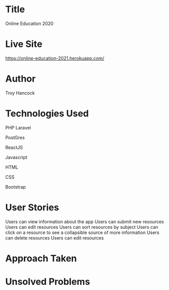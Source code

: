 # Title
Online Education 2020

# Live Site
https://online-education-2021.herokuapp.com/

# Author
Troy Hancock

# Technologies Used
PHP Laravel

PostGres

ReactJS

Javascript

HTML

CSS

Bootstrap

# User Stories
Users can view information about the app
Users can submit new resources
Users can edit resources
Users can sort resources by subject
Users can click on a resource to see a collapsible source of more information
Users can delete resources
Users can edit resources

# Approach Taken

# Unsolved Problems

